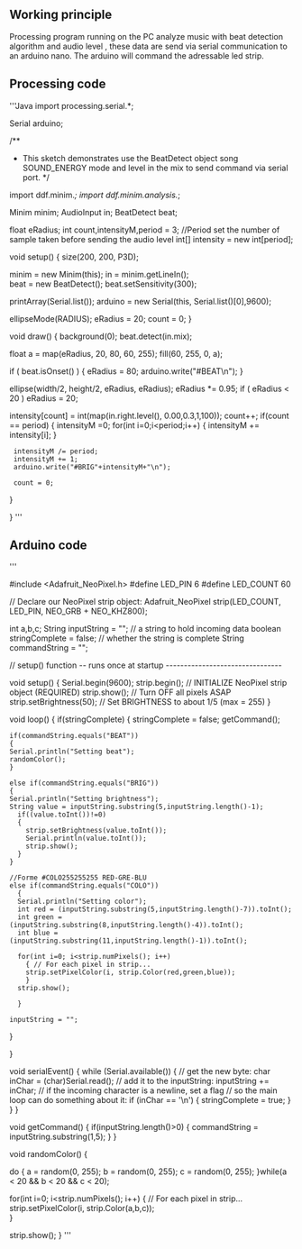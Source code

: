 ## Working principle 

Processing program running on the PC analyze music with beat detection algorithm and audio level , these data are send via serial communication 
to an arduino nano. The arduino will command the adressable led strip.

## Processing code
'''Java
import processing.serial.*;

Serial arduino;

/**
  * This sketch demonstrates use the BeatDetect object song SOUND_ENERGY mode and level in the mix to send command via serial port.
  */
  
import ddf.minim.*;
import ddf.minim.analysis.*;

Minim minim;
AudioInput in;
BeatDetect beat;

float eRadius;
int count,intensityM,period = 3; //Period set the number of sample taken before sending the audio level
int[] intensity = new int[period];


void setup()
{
  size(200, 200, P3D);
  
  minim = new Minim(this);
  in = minim.getLineIn();  
  beat = new BeatDetect();
  beat.setSensitivity(300);
  
  printArray(Serial.list());
  arduino = new Serial(this, Serial.list()[0],9600);
  
  ellipseMode(RADIUS);
  eRadius = 20;
  count = 0;
}

void draw()
{
  background(0);
  beat.detect(in.mix);
 
  float a = map(eRadius, 20, 80, 60, 255);
  fill(60, 255, 0, a);
 
  if ( beat.isOnset() )
  {
    eRadius = 80;
    arduino.write("#BEAT\n");
  }
  
  ellipse(width/2, height/2, eRadius, eRadius);
  eRadius *= 0.95;
  if ( eRadius < 20 ) eRadius = 20;
  
  intensity[count] = int(map(in.right.level(), 0.00,0.3,1,100));
  count++;
  if(count == period)
  {
     intensityM =0;
     for(int i=0;i<period;i++)
     {
     intensityM += intensity[i];
     }
     
     intensityM /= period;
     intensityM += 1;
     arduino.write("#BRIG"+intensityM+"\n");
     
     count = 0;
  }

}
'''

## Arduino code
'''

#include <Adafruit_NeoPixel.h>
#define LED_PIN    6
#define LED_COUNT 60

// Declare our NeoPixel strip object:
Adafruit_NeoPixel strip(LED_COUNT, LED_PIN, NEO_GRB + NEO_KHZ800);

int a,b,c;
String inputString = "";         // a string to hold incoming data
boolean stringComplete = false;  // whether the string is complete
String commandString = "";

// setup() function -- runs once at startup --------------------------------

void setup() 
{
  Serial.begin(9600);
  strip.begin();           // INITIALIZE NeoPixel strip object (REQUIRED)
  strip.show();            // Turn OFF all pixels ASAP
  strip.setBrightness(50); // Set BRIGHTNESS to about 1/5 (max = 255)
}

void loop()
{
  if(stringComplete)
  {
    stringComplete = false;
    getCommand();

    if(commandString.equals("BEAT"))
    {
    Serial.println("Setting beat");
    randomColor();
    }

    else if(commandString.equals("BRIG"))
    {
    Serial.println("Setting brightness");
    String value = inputString.substring(5,inputString.length()-1);
      if((value.toInt())!=0)
      {
        strip.setBrightness(value.toInt());
        Serial.println(value.toInt());
        strip.show();
      }   
    }

    //Forme #COLO255255255 RED-GRE-BLU
    else if(commandString.equals("COLO"))
      {
      Serial.println("Setting color");
      int red = (inputString.substring(5,inputString.length()-7)).toInt();
      int green = (inputString.substring(8,inputString.length()-4)).toInt();
      int blue = (inputString.substring(11,inputString.length()-1)).toInt();

      for(int i=0; i<strip.numPixels(); i++)
        { // For each pixel in strip...
        strip.setPixelColor(i, strip.Color(red,green,blue));        
        }
      strip.show();
    
      }
    
    inputString = "";
  }
  


}

void serialEvent() {
  while (Serial.available()) {
    // get the new byte:
    char inChar = (char)Serial.read();
    // add it to the inputString:
    inputString += inChar;
    // if the incoming character is a newline, set a flag
    // so the main loop can do something about it:
    if (inChar == '\n') {
      stringComplete = true;
    }
  }
}

void getCommand()
{
  if(inputString.length()>0)
  {
     commandString = inputString.substring(1,5);
  }
}

void randomColor()
{

  do
  {
  a = random(0, 255);
  b = random(0, 255);
  c = random(0, 255);
  }while(a < 20 && b < 20 && c < 20);
  
  for(int i=0; i<strip.numPixels(); i++)
  { // For each pixel in strip...
      strip.setPixelColor(i, strip.Color(a,b,c));        
  }
 
  strip.show(); 
}
'''
